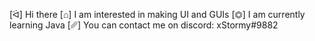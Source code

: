 
[ᐛ] Hi there 
[⌂] I am interested in making UI and GUIs
[⏣] I am currently learning Java
[␥] You can contact me on discord: xStormy#9882

